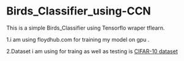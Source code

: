 # Birds_Classifier_using-CCN
This is a simple Birds_Classifier using Tensorflo wraper tflearn.


1.i am using  floydhub.com for training my model on gpu .

2.Dataset i am using for traing as well as testing is [CIFAR-10 dataset](https://www.cs.toronto.edu/~kriz/cifar.html)







